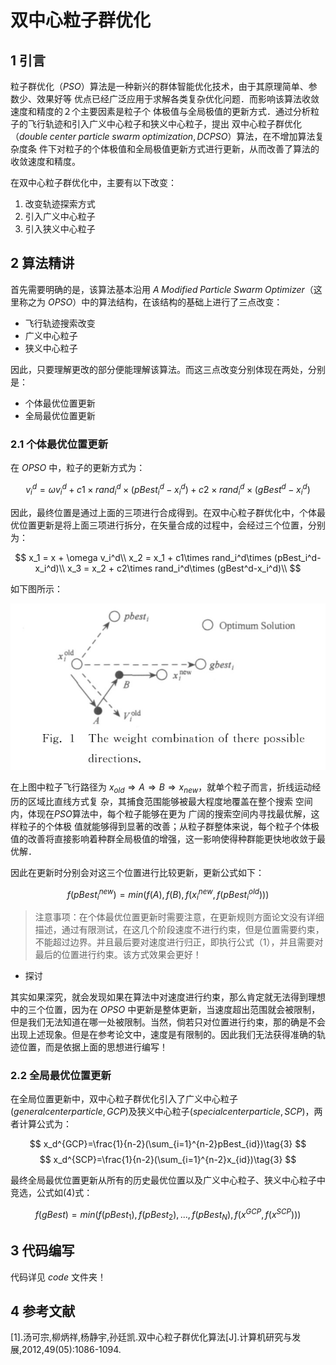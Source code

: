 # 双中心粒子群优化

## 1 引言

粒子群优化（$PSO$）算法是一种新兴的群体智能优化技术，由于其原理简单、参数少、效果好等 优点已经广泛应用于求解各类复杂优化问题．而影响该算法收敛速度和精度的２个主要因素是粒子个 体极值与全局极值的更新方式．通过分析粒子的飞行轨迹和引入广义中心粒子和狭义中心粒子，提出 双中心粒子群优化（$double\; center\; particle\; swarm\; optimization,DCPSO$）算法，在不增加算法复杂度条 件下对粒子的个体极值和全局极值更新方式进行更新，从而改善了算法的收敛速度和精度。

在双中心粒子群优化中，主要有以下改变：

1. 改变轨迹探索方式
2. 引入广义中心粒子
3. 引入狭义中心粒子

## 2 算法精讲

首先需要明确的是，该算法基本沿用 $A\; Modified\; Particle\; Swarm\; Optimizer$（这里称之为 $OPSO$）中的算法结构，在该结构的基础上进行了三点改变：

- 飞行轨迹搜索改变
- 广义中心粒子
- 狭义中心粒子

因此，只要理解更改的部分便能理解该算法。而这三点改变分别体现在两处，分别是：

- 个体最优位置更新
- 全局最优位置更新

### 2.1 个体最优位置更新

在 $OPSO$ 中，粒子的更新方式为：

$$
v_i^d=\omega v_i^d+c1\times rand_i^d\times (pBest_i^d-x_i^d)+c2\times rand_i^d\times (gBest^d-x_i^d) \tag{1}
$$

因此，最终位置是通过上面的三项进行合成得到。在双中心粒子群优化中，个体最优位置更新是将上面三项进行拆分，在矢量合成的过程中，会经过三个位置，分别为：

$$
x_1 = x + \omega v_i^d\\
x_2 = x_1 + c1\times rand_i^d\times (pBest_i^d-x_i^d)\\
x_3 = x_2 + c2\times rand_i^d\times (gBest^d-x_i^d)\\
$$

如下图所示：

![ref](images/DCPSO-1.jpg)

在上图中粒子飞行路径为 $x_{old}\Rightarrow A\Rightarrow B\Rightarrow x_{new}$，就单个粒子而言，折线运动经历的区域比直线方式复 杂，其捕食范围能够被最大程度地覆盖在整个搜索 空间内，体现在$PSO$算法中，每个粒子能够在更为 广阔的搜索空间内寻找最优解，这样粒子的个体极 值就能够得到显著的改善；从粒子群整体来说，每个粒子个体极值的改善将直接影响着种群全局极值的增强，这一影响使得种群能更快地收敛于最优解．

因此在更新时分别会对这三个位置进行比较更新，更新公式如下：

$$
f(pBest_i^{new})=min(f(A),f(B),f(x_i^{new},f(pBest_i^{old})))\tag{2}
$$

>注意事项：在个体最优位置更新时需要注意，在更新规则方面论文没有详细描述，通过有限测试，在这几个阶段速度不进行约束，但是位置需要约束，不能超过边界。并且最后要对速度进行归正，即执行公式（1），并且需要对最后的位置进行约束。该方式效果会更好！

- 探讨

其实如果深究，就会发现如果在算法中对速度进行约束，那么肯定就无法得到理想中的三个位置，因为在 $OPSO$ 中更新是整体更新，当速度超出范围就会被限制，但是我们无法知道在哪一处被限制。当然，倘若只对位置进行约束，那的确是不会出现上述现象。但是在参考论文中，速度是有限制的。因此我们无法获得准确的轨迹位置，而是依据上面的思想进行编写！

### 2.2 全局最优位置更新

在全局位置更新中，双中心粒子群优化引入了广义中心粒子($general center particle,GCP$)及狭义中心粒子($special center particle,SCP$)，两者计算公式为：

$$
x_d^{GCP}=\frac{1}{n-2}(\sum_{i=1}^{n-2}pBest_{id})\tag{3}
$$
$$
x_d^{SCP}=\frac{1}{n-2}(\sum_{i=1}^{n-2}x_{id})\tag{3}
$$

最终全局最优位置更新从所有的历史最优位置以及广义中心粒子、狭义中心粒子中竞选，公式如(4)式：

$$
f(gBest)=min(f(pBest_1),f(pBest_2),...,f(pBest_N),f(x^{GCP},f(x^{SCP})))\tag{4}
$$

## 3 代码编写

代码详见 $code$ 文件夹！

## 4 参考文献

[1].汤可宗,柳炳祥,杨静宇,孙廷凯.双中心粒子群优化算法[J].计算机研究与发展,2012,49(05):1086-1094.
